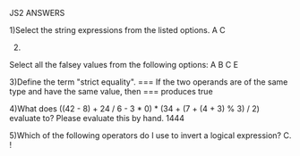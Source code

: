 JS2 ANSWERS


1)Select the string expressions from the listed options.
A C

2)
Select all the falsey values from the following options:
A B C E

3)Define the term "strict equality". ===
If the two operands are of the same type and have the same value, then === produces true




4)What does ((42 - 8) + 24 / 6 - 3 * 0) * (34 + (7 + (4 + 3) % 3) / 2) evaluate to? Please evaluate this by hand.
1444





5)Which of the following operators do I use to invert a logical expression?
C. !